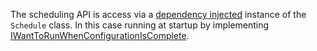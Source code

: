The scheduling API is access via a [dependency injected](/nservicebus/containers/) instance of the `Schedule` class. In this case running at startup by implementing [IWantToRunWhenConfigurationIsComplete](/nservicebus/lifecycle/iwanttorunwhenconfigurationiscomplete.md).